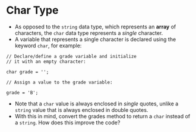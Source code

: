 # Char Type
- As opposed to the `string` data type, which 
represents an <strong>array</strong> of characters,
the `char` data type represents a <em>single</em>
character.
- A variable that represents a single character is
declared using the keyword `char`, for example:

```
// Declare/define a grade variable and initialize
// it with an empty character:

char grade = '';	

// Assign a value to the grade variable:

grade = 'B';
```

- Note that a `char` value is always enclosed in
<em>single</em> quotes, unlike a `string` value
that is always enclosed in double quotes.
- With this in mind, convert the grades method to 
return a `char` instead of a `string`. How does 
this improve the code?